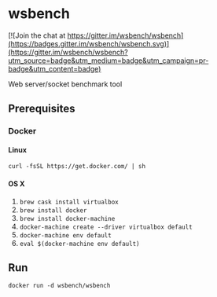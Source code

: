 # wsbench

[![Join the chat at https://gitter.im/wsbench/wsbench](https://badges.gitter.im/wsbench/wsbench.svg)](https://gitter.im/wsbench/wsbench?utm_source=badge&utm_medium=badge&utm_campaign=pr-badge&utm_content=badge)

Web server/socket benchmark tool

## Prerequisites

### Docker

#### Linux

`curl -fsSL https://get.docker.com/ | sh`

#### OS X

1. `brew cask install virtualbox`
2. `brew install docker`
3. `brew install docker-machine`
4. `docker-machine create --driver virtualbox default`
5. `docker-machine env default`
6. `eval $(docker-machine env default)`

## Run

`docker run -d wsbench/wsbench`
